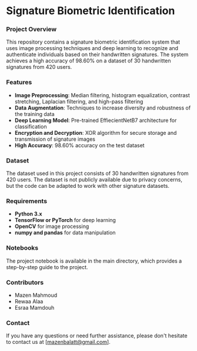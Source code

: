 **Signature Biometric Identification**
=====================================

### Project Overview

This repository contains a signature biometric identification system that uses image processing techniques and deep learning to recognize and authenticate individuals based on their handwritten signatures. The system achieves a high accuracy of 98.60% on a dataset of 30 handwritten signatures from 420 users.

### Features

* **Image Preprocessing**: Median filtering, histogram equalization, contrast stretching, Laplacian filtering, and high-pass filtering
* **Data Augmentation**: Techniques to increase diversity and robustness of the training data
* **Deep Learning Model**: Pre-trained EffiecientNetB7 architecture for classification
* **Encryption and Decryption**: XOR algorithm for secure storage and transmission of signature images
* **High Accuracy**: 98.60% accuracy on the test dataset

### Dataset

The dataset used in this project consists of 30 handwritten signatures from 420 users. The dataset is not publicly available due to privacy concerns, but the code can be adapted to work with other signature datasets.

### Requirements

* **Python 3.x**
* **TensorFlow or PyTorch** for deep learning
* **OpenCV** for image processing
* **numpy and pandas** for data manipulation

### Notebooks

The project notebook is available in the main directory, which provides a step-by-step guide to the project.

###  Contributors

* Mazen Mahmoud
* Rewaa Alaa
* Esraa Mamdouh

### Contact

If you have any questions or need further assistance, please don't hesitate to contact us at [mazenbalatt@gmail.com].



